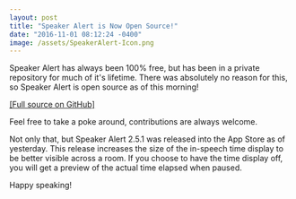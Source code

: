 ```yaml
---
layout: post
title: "Speaker Alert is Now Open Source!"
date: "2016-11-01 08:12:24 -0400"
image: /assets/SpeakerAlert-Icon.png
---
```


Speaker Alert has always been 100% free, but has been in a private repository for much of it's lifetime. There was absolutely no reason for this, so Speaker Alert is open source as of this morning!

[[Full source on GitHub]](https://github.com/theothertomelliott/Speaker-Alert)

Feel free to take a poke around, contributions are always welcome.

Not only that, but Speaker Alert 2.5.1 was released into the App Store as of yesterday. This release increases the size of the in-speech time display to be better visible across a room. If you choose to have the time display off, you will get a preview of the actual time elapsed when paused.

Happy speaking!
